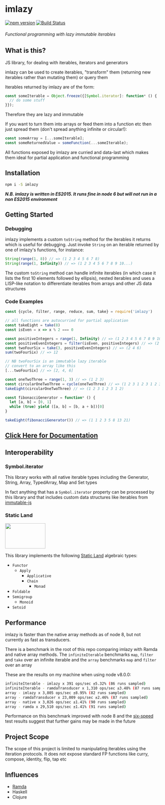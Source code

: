 # imlazy

[![npm version](https://badge.fury.io/js/imlazy.svg)](https://badge.fury.io/js/imlazy)
[![Build Status](https://travis-ci.org/benji6/imlazy.svg?branch=master)](https://travis-ci.org/benji6/imlazy)

###### Functional programming with lazy immutable iterables

## What is this?

JS library, for dealing with iterables, iterators and generators

imlazy can be used to create iterables, "transform" them (returning new iterables rather than mutating them) or query them

Iterables returned by imlazy are of the form:

```js
const someIterable = Object.freeze({[Symbol.iterator]: function* () {
  // do some stuff
}});

```

Therefore they are lazy and immutable

If you want to turn them into arrays or feed them into a function etc then just spread them (don't spread anything infinite or circular!):

```js
const someArray = [...someIterable];
const someReturnedValue = someFunction(...someIterable);
```

All functions exposed by imlazy are curried and data-last which makes them ideal for partial application and functional programming

## Installation

```bash
npm i -S imlazy
```

***N.B. imlazy is written in ES2015. It runs fine in node 6 but will not run in a non ES2015 environment***

## Getting Started

### Debugging

imlazy implements a custom `toString` method for the iterables it returns which is useful for debugging. Just invoke `String` on an iterable returned by one of imlazy's functions, for instance:

```js
String(range(1, 8)) // => (1 2 3 4 5 6 7 8)
String(range(1, Infinity)) // => (1 2 3 4 5 6 7 8 9 10...)
```

The custom `toString` method can handle infinite iterables (in which case it lists the first 10 elements followed by ellipsis), nested iterables and uses a LISP-like notation to differentiate iterables from arrays and other JS data structures

### Code Examples

```js
const {cycle, filter, range, reduce, sum, take} = require('imlazy')

// all functions are autocurried for partial application
const takeEight = take(8)
const isEven = x => x % 2 === 0

const positiveIntegers = range(1, Infinity) // => (1 2 3 4 5 6 7 8 9 10...)
const positiveEvenIntegers = filter(isEven, positiveIntegers) // => (2 4 6 8 10 12 14 16 18 20...)
const twoFourSix = take(3, positiveEvenIntegers) // => (2 4 6)
sum(twoFourSix) // => 12

// NB twoFourSix is an immutable lazy iterable
// convert to an array like this
[...twoFourSix] // => [2, 4, 6]

const oneTwoThree = range(1, 3) // => (1 2 3)
const circularOneTwoThree = cycle(oneTwoThree) // => (1 2 3 1 2 3 1 2 3 1...)
takeEight(circularOneTwoThree) // => (1 2 3 1 2 3 1 2)

const fibonacciGenerator = function* () {
  let [a, b] = [0, 1]
  while (true) yield ([a, b] = [b, a + b])[0]
}

takeEight(fibonacciGenerator()) // => (1 1 2 3 5 8 13 21)
```

## [Click Here for Documentation](https://benji6.github.io/imlazy/public)

## Interoperability

### Symbol.iterator

This library works with all native iterable types including the Generator, String, Array, TypedArray, Map and Set types

In fact anything that has a `Symbol.iterator` property can be processed by this library and that includes custom data structures like iterables from [immutable-js](https://github.com/facebook/immutable-js)

### Static Land

<a href="https://github.com/rpominov/static-land"><img width="131" height="82" src="https://raw.githubusercontent.com/rpominov/static-land/master/logo/logo.png" /></a>

This library implements the following [Static Land](https://github.com/rpominov/static-land) algebraic types:
- `Functor`
  - `Apply`
    - `Applicative`
    - `Chain`
      - `Monad`
- `Foldable`
- `Semigroup`
  - `Monoid`
- `Setoid`

## Performance

imlazy is faster than the native array methods as of node 8, but not currently as fast as transducers.

There is a benchmark in the root of this repo comparing imlazy with Ramda and native array methods. The `infiniteIterable` benchmarks `map`, `filter` and `take` over an infinite iterable and the `array` benchmarks `map` and `filter` over an array

These are the results on my machine when using node v8.0.0:

```bash
infiniteIterable - imlazy x 391 ops/sec ±5.32% (86 runs sampled)
infiniteIterable - ramdaTransducer x 1,310 ops/sec ±3.48% (87 runs sampled)
array - imlazy x 3,805 ops/sec ±8.95% (82 runs sampled)
array - ramdaTransducer x 23,009 ops/sec ±2.46% (87 runs sampled)
array - native x 3,026 ops/sec ±1.41% (90 runs sampled)
array - ramda x 29,510 ops/sec ±1.41% (91 runs sampled)

```

Performance on this benchmark improved with node 8 and the [six-speed](https://github.com/kpdecker/six-speed) test results suggest that further gains may be made in the future

## Project Scope

The scope of this project is limited to manipulating iterables using the iteration protocols. It does not expose standard FP functions like curry, compose, identity, flip, tap etc

## Influences

- [Ramda](https://github.com/ramda/ramda)
- Haskell
- Clojure
